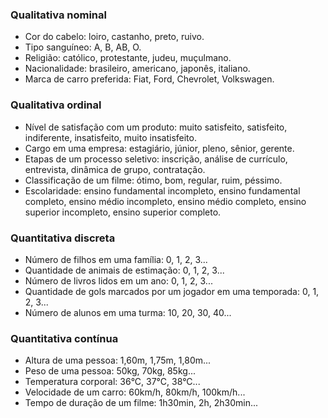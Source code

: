 ### Qualitativa nominal
- Cor do cabelo: loiro, castanho, preto, ruivo.
- Tipo sanguíneo: A, B, AB, O.
- Religião: católico, protestante, judeu, muçulmano.
- Nacionalidade: brasileiro, americano, japonês, italiano.
- Marca de carro preferida: Fiat, Ford, Chevrolet, Volkswagen.
### Qualitativa ordinal
- Nível de satisfação com um produto: muito satisfeito, satisfeito, indiferente, insatisfeito, muito insatisfeito.
- Cargo em uma empresa: estagiário, júnior, pleno, sênior, gerente.
- Etapas de um processo seletivo: inscrição, análise de currículo, entrevista, dinâmica de grupo, contratação.
- Classificação de um filme: ótimo, bom, regular, ruim, péssimo.
- Escolaridade: ensino fundamental incompleto, ensino fundamental completo, ensino médio incompleto, ensino médio completo, ensino superior incompleto, ensino superior completo.   
### Quantitativa discreta
- Número de filhos em uma família: 0, 1, 2, 3...
- Quantidade de animais de estimação: 0, 1, 2, 3...
- Número de livros lidos em um ano: 0, 1, 2, 3...
- Quantidade de gols marcados por um jogador em uma temporada: 0, 1, 2, 3...
- Número de alunos em uma turma: 10, 20, 30, 40...
### Quantitativa contínua
- Altura de uma pessoa: 1,60m, 1,75m, 1,80m...
- Peso de uma pessoa: 50kg, 70kg, 85kg...
- Temperatura corporal: 36°C, 37°C, 38°C...
- Velocidade de um carro: 60km/h, 80km/h, 100km/h...
- Tempo de duração de um filme: 1h30min, 2h, 2h30min...
